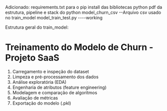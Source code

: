 Adicionado:
requirements.txt para o pip install das bibliotecas python
pdf da estrutura, pipeline e stack do python
model_churn_csv --Arquivo csv usado no train_model
model_train_test.py ----working



Estrutura geral do train_model:
# Treinamento do Modelo de Churn - Projeto SaaS

1. Carregamento e inspeção do dataset 
2. Limpeza e pré-processamento dos dados
3. Análise exploratória (EDA)
4. Engenharia de atributos (feature engineering)
5. Modelagem e comparação de algoritmos
6. Avaliação de métricas
7. Exportação do modelo (.pkl)


